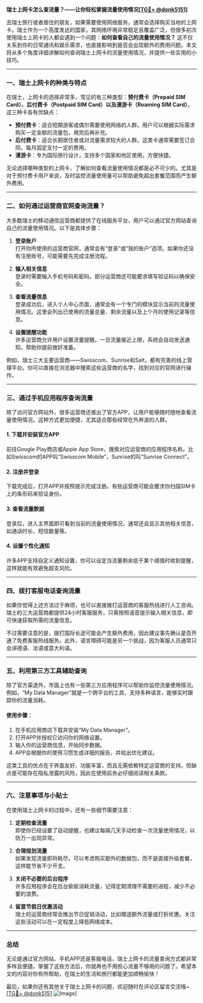 **瑞士上网卡怎么查流量？——让你轻松掌握流量使用情况[[TG💪+ @donk5151](https://t.me/s/donk5151)]**

去瑞士旅行或者居住的朋友，如果需要使用网络服务，通常会选择购买当地的上网卡。瑞士作为一个高度发达的国家，其网络环境非常稳定且覆盖广泛，但很多初次使用瑞士上网卡的人都会遇到一个问题：**如何查看自己的流量使用情况？** 这不仅关系到你的日常通讯和娱乐需求，也直接影响到是否会出现额外的费用问题。本文将从多个角度详细讲解如何查询瑞士上网卡的流量使用情况，并提供一些实用的小技巧。

---

### 一、瑞士上网卡的种类与特点

在瑞士，上网卡的选择非常多，常见的有三种类型：**预付费卡（Prepaid SIM Card）、后付费卡（Postpaid SIM Card）以及漫游卡（Roaming SIM Card）**。这三种卡各有优缺点：

- **预付费卡**：适合短期游客或偶尔需要使用网络的人群。用户可以根据实际需求购买一定金额的流量包，用完后再补充。
- **后付费卡**：适合长期居住者或对流量需求较大的人群。这类卡通常需要签订合同，每月固定支付一定的费用。
- **漫游卡**：专为国际旅行设计，支持多个国家和地区使用，方便快捷。

无论选择哪种类型的上网卡，了解如何查看流量使用情况都是必不可少的。尤其是对于预付费卡用户来说，及时监控流量使用量可以帮助避免超出套餐范围而产生额外费用。

---

### 二、如何通过运营商官网查询流量？

大多数瑞士的移动通信运营商都提供了在线服务平台，用户可以通过官方网站查询自己的流量使用情况。以下是具体步骤：

1. **登录账户**  
   打开你所使用的运营商官网，通常会有“登录”或“我的账户”选项。如果你还没有注册账号，可能需要先完成注册流程。

2. **输入相关信息**  
   登录时需要输入手机号码和密码。部分运营商还可能要求填写验证码以确保安全。

3. **查看流量信息**  
   登录成功后，进入个人中心页面，通常会有一个专门的模块显示当前的流量使用情况。这里会列出已使用的流量总量、剩余流量以及上个月的使用记录等信息。

4. **设置提醒功能**  
   许多运营商允许用户设置流量提醒。一旦流量接近上限，系统会自动发送通知，帮助你提前做好准备。

例如，瑞士三大主要运营商——Swisscom、Sunrise和Salt，都有完善的线上管理平台。你可以直接在浏览器中搜索这些运营商的名字，找到对应的官网进行操作。

---

### 三、通过手机应用程序查询流量

除了访问官方网站外，很多运营商还推出了官方APP，让用户能够随时随地查看流量使用情况。这种方式更加便捷，尤其适合那些经常在外奔波的人群。

#### 1. 下载并安装官方APP  
前往Google Play商店或Apple App Store，搜索对应运营商的应用程序名称。比如Swisscom的APP叫“Swisscom Mobile”，Sunrise的叫“Sunrise Connect”。

#### 2. 注册并登录  
下载完成后，打开APP并按照提示完成注册。有些运营商可能会要求你扫描SIM卡上的条形码来验证身份。

#### 3. 查看流量数据  
登录后，进入主界面即可看到当前的流量使用情况。通常还会显示其他相关信息，如通话时长、短信数量等。

#### 4. 设置个性化通知  
许多APP支持自定义通知设置，你可以设定当流量剩余低于某个阈值时收到提醒，这样就能有效避免超支风险。

---

### 四、拨打客服电话查询流量

如果你觉得上述方法过于麻烦，也可以直接拨打运营商的客服热线进行人工咨询。瑞士的三大运营商都提供24小时客服服务，只需按照语音提示输入相关信息，即可快速获取所需的流量信息。

不过需要注意的是，拨打国际长途可能会产生额外费用，因此建议事先确认是否开通了免费客服热线服务。此外，语言障碍可能是另一个挑战，因为客服人员通常只会讲德语、法语或意大利语。

---

### 五、利用第三方工具辅助查询

除了官方渠道外，市面上也有一些第三方应用程序可以帮助你监控流量使用情况。例如，“My Data Manager”就是一个跨平台的工具，支持多种语言，能够实时跟踪你的流量消耗。

#### 使用步骤：
1. 在手机应用商店下载并安装“My Data Manager”。
2. 打开APP并授权它访问你的网络设置。
3. 输入你的运营商信息，开始同步数据。
4. APP会根据你的使用习惯生成详细的报告，并给出优化建议。

这类工具的优点在于界面友好、功能丰富，而且无需依赖特定运营商的支持。但缺点是可能存在隐私泄露的风险，因此在使用前务必仔细阅读相关条款。

---

### 六、注意事项与小贴士

在使用瑞士上网卡的过程中，还有一些细节需要注意：

1. **定期检查流量**  
   即使你已经设置了自动提醒，也建议每隔几天手动检查一次流量使用情况，以防万一出现异常。

2. **合理规划流量**  
   如果发现流量即将耗尽，可以考虑购买额外的数据包，而不是直接升级套餐，这样能节省不少开支。

3. **关闭不必要的后台程序**  
   许多应用程序会在后台偷偷消耗流量，记得定期清理不需要的进程，减少不必要的浪费。

4. **留意节假日优惠活动**  
   瑞士的运营商经常会推出节日促销活动，比如赠送额外流量或打折优惠。关注这些活动可以在一定程度上降低网络成本。

---

### 总结

无论是通过官方网站、手机APP还是客服电话，瑞士上网卡的流量查询方式都非常多样且便捷。掌握了这些方法后，你就再也不用担心流量不够用的问题了。希望本文的内容对你有所帮助，在瑞士的生活和旅行都能更加顺畅愉快！

最后，如果你还有其他关于瑞士上网卡的问题，欢迎随时在评论区留言交流哦~ [[TG💪+ @donk5151](https://t.me/s/donk5151) ![Image](https://i.postimg.cc/rwNCRYN7/Snipaste-2025-04-30-17-27-05.png)]